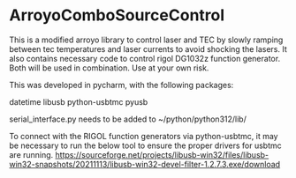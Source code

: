# ArroyoComboSourceControl
This is a modified arroyo library to control laser and TEC by slowly ramping between tec temperatures and laser currents to avoid shocking the lasers. It also contains necessary code to control rigol DG1032z function generator. Both will be used in combination. Use at your own risk.

This was developed in pycharm, with the following packages:

datetime
libusb
python-usbtmc
pyusb

serial_interface.py needs to be added to ~/python/python312/lib/

To connect with the RIGOL function generators via python-usbtmc, it may be necessary to run the below tool to ensure the proper drivers for usbtmc are running.
https://sourceforge.net/projects/libusb-win32/files/libusb-win32-snapshots/20211113/libusb-win32-devel-filter-1.2.7.3.exe/download
